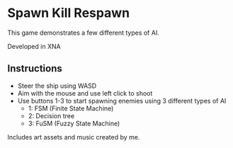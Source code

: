 # Spawn Kill Respawn
This game demonstrates a few different types of AI.

Developed in XNA
## Instructions
* Steer the ship using WASD
* Aim with the mouse and use left click to shoot
* Use buttons 1-3 to start spawning enemies using 3 different types of AI
  * 1: FSM (Finite State Machine)
  * 2: Decision tree 
  * 3: FuSM (Fuzzy State Machine)

Includes art assets and music created by me.
